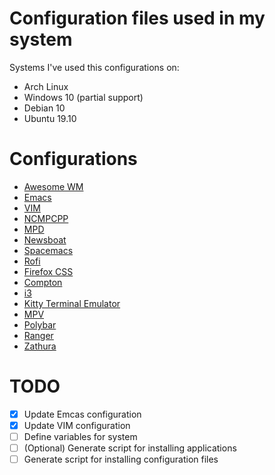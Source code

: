 # Configuration files used in my system
Systems I've used this configurations on:
- Arch Linux
- Windows 10 (partial support)
- Debian 10
- Ubuntu 19.10

# Configurations
- [Awesome WM](https://awesomewm.org/)
- [Emacs](https://www.gnu.org/software/emacs/)
- [VIM](https://www.vim.org/)
- [NCMPCPP](https://rybczak.net/ncmpcpp/)
- [MPD](https://www.musicpd.org/)
- [Newsboat](https://newsboat.org/)
- [Spacemacs](https://www.spacemacs.org/)
- [Rofi](https://github.com/davatorium/rofi)
- [Firefox CSS](https://www.mozilla.org/en-US/firefox/)
- [Compton](https://github.com/chjj/compton)
- [i3](https://i3wm.org/)
- [Kitty Terminal Emulator](https://sw.kovidgoyal.net/kitty/)
- [MPV](https://mpv.io/)
- [Polybar](https://polybar.github.io/)
- [Ranger](https://ranger.github.io/)
- [Zathura](https://pwmt.org/projects/zathura/)


# TODO
- [x] Update Emcas configuration
- [x] Update VIM configuration
- [ ] Define variables for system
- [ ] (Optional) Generate script for installing applications
- [ ] Generate script for installing configuration files
